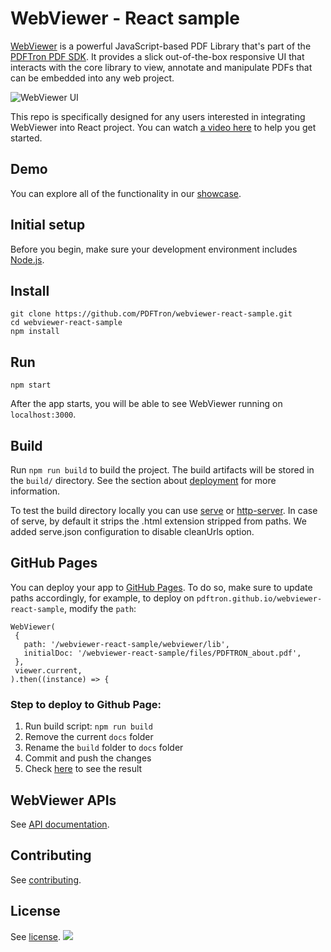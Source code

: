 # WebViewer - React sample

[WebViewer](https://www.pdftron.com/documentation/web/) is a powerful JavaScript-based PDF Library that's part of the [PDFTron PDF SDK](https://www.pdftron.com). It provides a slick out-of-the-box responsive UI that interacts with the core library to view, annotate and manipulate PDFs that can be embedded into any web project.

![WebViewer UI](https://www.pdftron.com/downloads/pl/webviewer-ui.png)

This repo is specifically designed for any users interested in integrating WebViewer into React project. You can watch [a video here](https://youtu.be/bVhWXuLSL0k) to help you get started.

## Demo

You can explore all of the functionality in our [showcase](https://www.pdftron.com/webviewer/demo/).

## Initial setup

Before you begin, make sure your development environment includes [Node.js](https://nodejs.org/en/).

## Install

```
git clone https://github.com/PDFTron/webviewer-react-sample.git
cd webviewer-react-sample
npm install
```

## Run

```
npm start
```

After the app starts, you will be able to see WebViewer running on `localhost:3000`.

## Build

Run `npm run build` to build the project. The build artifacts will be stored in the `build/` directory. See the section about [deployment](https://facebook.github.io/create-react-app/docs/deployment) for more information.

To test the build directory locally you can use [serve](https://www.npmjs.com/package/serve) or [http-server](https://www.npmjs.com/package/http-server). In case of serve, by default it strips the .html extension stripped from paths. We added serve.json configuration to disable cleanUrls option.

## GitHub Pages
You can deploy your app to [GitHub Pages](https://pdftron.github.io/webviewer-react-sample/). To do so, make sure to update paths accordingly, for example, to deploy on `pdftron.github.io/webviewer-react-sample`, modify the `path`:

```
WebViewer(
 {
   path: '/webviewer-react-sample/webviewer/lib',
   initialDoc: '/webviewer-react-sample/files/PDFTRON_about.pdf',
 },
 viewer.current,
).then((instance) => {
```
### Step to deploy to Github Page:
1. Run build script: `npm run build`
2. Remove the current `docs` folder
3. Rename the `build` folder to `docs` folder
4. Commit and push the changes
5. Check [here](https://dongtanhuy.github.io/webviewer-react-sample/) to see the result

## WebViewer APIs

See [API documentation](https://www.pdftron.com/documentation/web/guides/ui/apis).

## Contributing

See [contributing](./CONTRIBUTING.md).

## License

See [license](./LICENSE).
![](https://onepixel.pdftron.com/webviewer-react-sample)
